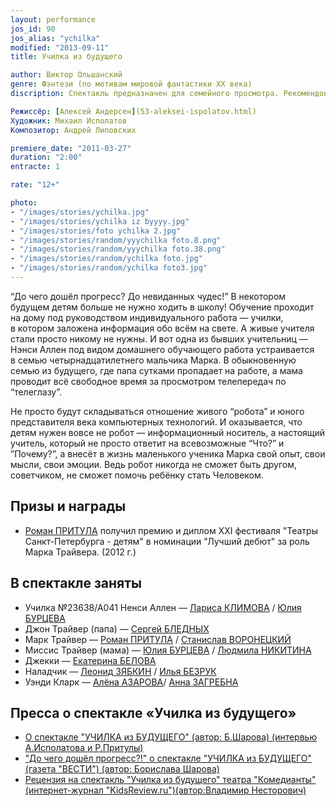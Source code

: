```yaml
---
layout: performance
jos_id: 90
jos_alias: "ychilka"
modified: "2013-09-11"
title: Училка из будущего

author: Виктор Ольшанский
genre: Фэнтези (по мотивам мировой фантастики ХХ века)
discription: Спектакль предназначен для семейного просмотра. Рекомендован детям от 12 лет и их родителям.

Режиссёр: [Алексей Андерсен](53-aleksei-ispolatov.html)
Художник: Михаил Исполатов
Композитор: Андрей Липовских

premiere_date: "2011-03-27"
duration: "2:00"
entracte: 1

rate: "12+"

photo:
- "/images/stories/ychilka.jpg"
- "/images/stories/ychilka iz byyyy.jpg"
- "/images/stories/foto ychilka 2.jpg"
- "/images/stories/random/yyychilka foto.8.png"
- "/images/stories/random/yyychilka foto.38.png"
- "/images/stories/random/ychilka foto.jpg"
- "/images/stories/random/ychilka foto3.jpg"
---
```



“До чего дошёл прогресс? До невиданных чудес!” В некотором будущем детям больше не нужно ходить в школу! Обучение проходит на дому под руководством индивидуального работа — училки, в котором заложена информация обо всём на свете. А живые учителя стали просто никому не нужны. И вот одна из бывших учительниц — Нэнси Аллен под видом домашнего обучающего работа устраивается в семью четырнадцатилетнего мальчика Марка. В обыкновенную семью из будущего, где папа сутками пропадает на работе, а мама проводит всё свободное время за просмотром телепередач по “телеглазу”.

Не просто будут складываться отношение живого “робота” и юного представителя века компьютерных технологий. И оказывается, что детям нужен вовсе не робот — информационный носитель, а настоящий учитель, который не просто ответит на всевозможные “Что?” и ”Почему?”, а внесёт в жизнь маленького ученика Марка свой опыт, свои мысли, свои эмоции. Ведь робот никогда не сможет быть другом, советчиком, не сможет помочь ребёнку стать Человеком.


## Призы и награды

- [Роман ПРИТУЛА](50-roman-pritula.html) получил премию и диплом ХХI фестиваля "Театры Санкт-Петербурга - детям" в номинации "Лучший дебют" за роль Марка Трайвера. (2012 г.)


## В спектакле заняты

- Училка №23638/А041 Ненси Аллен — [Лариса КЛИМОВА](65-larisa-klimova.html) / [Юлия БУРЦЕВА](78-ylia-burceva.html)
- Джон Трайвер (папа) — [Сергей БЛЕДНЫХ](24-blednyh-sergej.html)
- Марк Трайвер — [Роман ПРИТУЛА](50-roman-pritula.html) / [Станислав ВОРОНЕЦКИЙ](51-stas-voronetski.html)
- Миссис Трайвер (мама) — [Юлия БУРЦЕВА](78-ylia-burceva.html) / [Людмила НИКИТИНА](63-lyda-nikitina.html)
- Джекки — [Екатерина БЕЛОВА](23-belova-ekaterina.html)
- Наладчик — [Леонид ЗЯБКИН](67-leonid-zabkin.html) / [Илья БЕЗРУК](83-bezryk-ilya.html)
- Уэнди Кларк — [Алёна АЗАРОВА](86-alena-kiverskaia.html)/ [Анна ЗАГРЕБНА](79-anna-zagrebna.html)


## Пресса о спектакле «Училка из будущего»

- [О спектакле "УЧИЛКА из БУДУЩЕГО" (автор: Б.Шарова) (интервью А.Исполатова и Р.Притулы)](105-ychilka-pressa.html)
- ["До чего дошёл прогресс?!" о спектакле "УЧИЛКА из БУДУЩЕГО" (газета "ВЕСТИ") (автор: Борислава Шарова)](106-ychilka-pressa1.html)
- [Рецензия на спектакль "Училка из будущего" театра "Комедианты" (интернет-журнал "KidsReview.ru")(автор:Владимир Несторович)](120-ych.html)